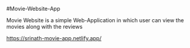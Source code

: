 #Movie-Website-App

Movie Website is a simple Web-Application in which user can view the movies along with the reviews

https://srinath-movie-app.netlify.app/






